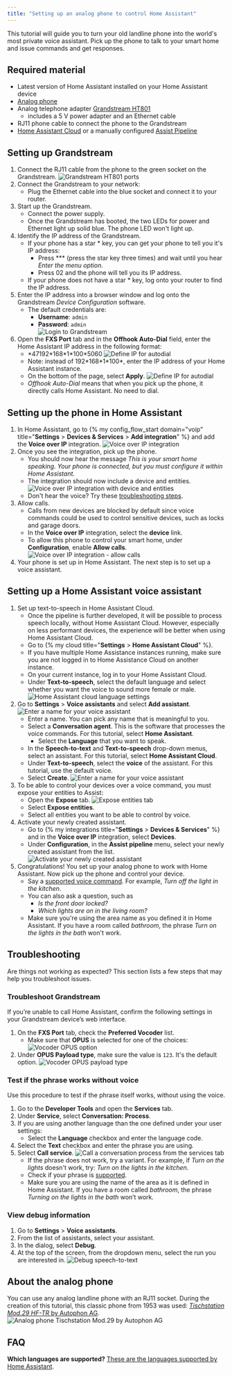 ```yaml
---
title: "Setting up an analog phone to control Home Assistant"
---
```


This tutorial will guide you to turn your old landline phone into the
world's most private voice assistant. Pick up the phone to talk to
your smart home and issue commands and get responses.

<lite-youtube videoid="0YJzLIMrnGk" videotitle="Using an analog phone to control Home Assistant"></lite-youtube>

## Required material

* Latest version of Home Assistant installed on your Home Assistant device
* [Analog phone](#about-the-analog-phone)
* Analog telephone adapter 
  [Grandstream HT801](https://amzn.to/40k7mRa)
  * includes a 5&nbsp;V power adapter and an Ethernet cable
* RJ11 phone cable to connect the phone to the Grandstream
* [Home Assistant Cloud](https://www.nabucasa.com) or a manually configured [Assist Pipeline](/integrations/assist_pipeline)

## Setting up Grandstream

1. Connect the RJ11 cable from the phone to the green socket on the Grandstream.
   ![Grandstream HT801 ports](/images/assist/grandstream-ht801-interfaces.png)
1. Connect the Grandstream to your network: 
   * Plug the Ethernet cable into the blue socket and connect it to your router.
1. Start up the Grandstream.
   * Connect the power supply.
   * Once the Grandstream has booted, the two LEDs for power and Ethernet light up solid blue. The phone LED won't light up.
1. Identify the IP address of the Grandstream.
   * If your phone has a star * key, you can get your phone to tell you it's IP address:
      *  Press *** (press the star key three times) and wait until you hear *Enter the menu option*.
      *  Press 02 and the phone will tell you its IP address.
   * If your phone does not have a star * key, log onto your router to find the IP address.
1. Enter the IP address into a browser window and log onto the Grandstream *Device Configuration* software.
   * The default credentials are:
     * **Username**: `admin`
     * **Password**: `admin`  
   ![Login to Grandstream](/images/assist/grandstream_login.png)
1. Open the **FXS Port** tab and in the **Offhook Auto-Dial** field, enter the Home Assistant IP address in the following format:
   * \*47192\*168\*1\*100\*5060
   ![Define IP for autodial](/images/assist/grandstream_autodial.png)
   * Note: instead of 192\*168\*1\*100\*, enter the IP address of your Home Assistant instance.
   * On the bottom of the page, select **Apply**. 
   ![Define IP for autodial](/images/assist/grandstream_apply.png)
   * *Offhook Auto-Dial* means that when you pick up the phone, it directly calls Home Assistant. No need to dial.

## Setting up the phone in Home Assistant

1. In Home Assistant, go to {% my config_flow_start domain="voip" title="**Settings** > **Devices & Services** > **Add integration**" %} and add the **Voice over IP** integration.
    ![Voice over IP integration](/images/assist/voip_install.png)
1. Once you see the integration, pick up the phone.
   * You should now hear the message *This is your smart home speaking. Your phone is connected, but you must configure it within Home Assistant.*
   * The integration should now include a device and entities.
    ![Voice over IP integration with device and entities](/images/assist/voip_device_available.png)
   * Don't hear the voice? Try these [troubleshooting steps](projects/private-voice-assistant/voice_remote_classic_phone/#troubleshoot-grandstream).
1. Allow calls.
   * Calls from new devices are blocked by default since voice commands could be used to control sensitive devices, such as locks and garage doors.
   * In the **Voice over IP** integration, select the **device** link.
   * To allow this phone to control your smart home, under **Configuration**, enable **Allow calls**.   
   ![Voice over IP integration - allow calls](/images/assist/voip_configuration.png) 
1. Your phone is set up in Home Assistant. The next step is to set up a voice assistant.

## Setting up a Home Assistant voice assistant

1. Set up text-to-speech in Home Assistant Cloud.
   * Once the pipeline is further developed, it will be possible to process speech locally, without Home Assistant Cloud. However, especially on less performant devices, the experience will be better when using Home Assistant Cloud. 
   * Go to {% my cloud title="**Settings** > **Home Assistant Cloud**" %}.
   * If you have multiple Home Assistance instances running, make sure you are not logged in to Home Assistance Cloud on another instance. 
   * On your current instance, log in to your Home Assistant Cloud.
   * Under **Text-to-speech**, select the default language and select whether you want the voice to sound more female or male.
   ![Home Assistant cloud language settings](/images/assist/ha-cloud-tts-01.png) 
1. Go to **Settings** > **Voice assistants** and select **Add assistant**.
   ![Enter a name for your voice assistant](/images/assist/assistant-give-name-01.png)
   * Enter a name. You can pick any name that is meaningful to you.
   * Select a **Conversation agent**. This is the software that processes the voice commands. 
   For this tutorial, select **Home Assistant**.
     * Select the **Language** that you want to speak.
   * In the **Speech-to-text** and **Text-to-speech** drop-down menus, select an assistant. For this tutorial, select **Home Assistant Cloud**.
   * Under **Text-to-speech**, select the **voice** of the assistant. For this tutorial, use the default voice.
   * Select **Create**.
   ![Enter a name for your voice assistant](/images/assist/assistant-stt-tts-define.png)
1. To be able to control your devices over a voice command, you must expose your entities to Assist:
   * Open the **Expose** tab.
   ![Expose entities tab](/images/assist/assistant-expose-01.png) 
   * Select **Expose entities**.
   * Select all entities you want to be able to control by voice.
1. Activate your newly created assistant. 
   * Go to {% my integrations title="**Settings** > **Devices & Services**" %} and in the **Voice over IP** integration, select **Devices**.
   * Under **Configuration**, in the **Assist pipeline** menu, select your newly created assistant from the list.   
      ![Activate your newly created assistant](/images/assist/voip-select-pipline.png)
1. Congratulations! You set up your analog phone to work with Home Assistant. Now pick up the phone and control your device. 
   * Say a [supported voice command](/docs/assist/builtin_sentences/). For example, *Turn off the light in the kitchen*.
   * You can also ask a question, such as
     *  *Is the front door locked?*
     *  *Which lights are on in the living room?*
   * Make sure you're using the area name as you defined it in Home Assistant. If you have a room called *bathroom*, the phrase *Turn on the lights in the bath* won't work.


## Troubleshooting

Are things not working as expected? This section lists a few steps that may help you troubleshoot issues.

### Troubleshoot Grandstream

If you’re unable to call Home Assistant, confirm the following settings in your Grandstream device’s web interface.

1. On the **FXS Port** tab, check the **Preferred Vocoder** list. 
   * Make sure that **OPUS** is selected for one of the choices:
   ![Vocoder OPUS option](/images/assist/grandstream_vocoder.png) 
1. Under **OPUS Payload type**, make sure the value is `123`. It's the default option.
   ![Vocoder OPUS payload type](/images/assist/grandstream_opus_payload.png) 


### Test if the phrase works without voice

Use this procedure to test if the phrase itself works, without using the voice.

1. Go to the **Developer Tools** and open the **Services** tab.
1. Under **Service**, select **Conversation: Process**.
1. If you are using another language than the one defined under your user settings:
   * Select the **Language** checkbox and enter the language code. 
1. Select the **Text** checkbox and enter the phrase you are using.
1. Select **Call service**.
![Call a conversation process from the services tab](/images/assist/conversation-service-01.png)
   * If the phrase does not work, try a variant. For example, if *Turn on the lights* doesn't work, try: *Turn on the lights in the kitchen*.
   * Check if your phrase is [supported](/docs/assist/builtin_sentences/).
   * Make sure you are using the name of the area as it is defined in Home Assistant. If you have a room called *bathroom*, the phrase *Turning on the lights in the bath* won’t work.

### View debug information

1. Go to **Settings** > **Voice assistants**.
1. From the list of assistants, select your assistant.
1. In the dialog, select **Debug**.
1. At the top of the screen, from the dropdown menu, select the run you are interested in.
![Debug speech-to-text](/images/assist/assistant-debug-02.png)

## About the analog phone

You can use any analog landline phone with an RJ11 socket.
During the creation of this tutorial, this classic phone from 1953 was used:
[*Tischstation Mod.29 HF-TR* by Autophon AG](https://www.radiomuseum.org/r/autophon_tischstation_mod29_hf_tr.html).
![Analog phone Tischstation Mod.29 by Autophon AG](/images/assist/autophon-mod-29.jpg)

## FAQ

**Which languages are supported?**
[These are the languages supported by Home Assistant](https://developers.home-assistant.io/docs/voice/intent-recognition/supported-languages/).
